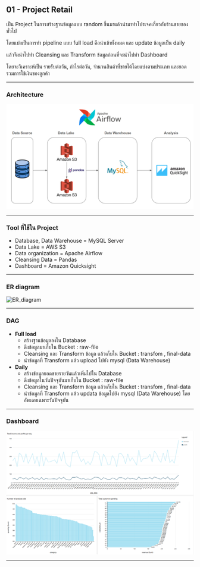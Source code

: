 ## **01 - Project Retail**

เป็น Project ในการสร้างฐานข้อมูลแบบ random ขึ้นมาแล้วนำมาทำโปรเจคเกี่ยวกับร้านขายของทั่วไป

โดยแบ่งเป็นการทำ pipeline แบบ full load คือนำเข้าทั้งหมด และ update ข้อมูลเป็น daily

แล้วจึงนำไปทำ Cleansing และ Transform ข้อมูลก่อนที่จะนำไปทำ Dashboard

โดยจะวิเคราะห์เป็น รายรับต่อวัน, กำไรต่อวัน, จำนวนสินค้าที่ขายได้โดยแบ่งตามประเภท และยอดรวมการใช้เงินของลูกค้า

---

### Architecture

![A](https://github.com/woraweetwpsk/01-project-retail-with-airflow/blob/main/images/a.png?raw=true)

---

### Tool ที่ใช้ใน Project

- Database, Data Warehouse = MySQL Server
- Data Lake = AWS S3
- Data organization = Apache Airflow
- Cleansing Data = Pandas
- Dashboard = Amazon Quicksight

---

### ER diagram

![ER_diagram](https://github.com/woraweetwpsk/01-project-retail-with-airflow/assets/167957460/6e2505ca-7f32-4e69-9e7f-031cd6b5e7b0)

---

### DAG
- **Full load**
  - สร้างฐานข้อมูลลงใน Database
  - ดึงข้อมูลมาเก็บใน Bucket : raw-file
  - Cleansing และ Transform ข้อมูล แล้วเก็บใน Bucket : transfom , final-data
  - นำข้อมูลที่ Transform แล้ว upload ไปยัง mysql (Data Warehouse)
- **Daily**
  - สร้างข้อมูลยอดขายรายวันแล้วเพิ่มไปใน Database
  - ดึงข้อมูลในวันปัจจุบันมาเก็บใน Bucket : raw-file
  - Cleansing และ Transform ข้อมูล แล้วเก็บใน Bucket : transfom , final-data
  - นำข้อมูลที่ Transform แล้ว updata ข้อมูลไปยัง mysql (Data Warehouse) โดยอัพเดทเฉพาะวันปัจจุบัน
---

### Dashboard

![Dashboard](https://github.com/woraweetwpsk/01-project-retail-with-airflow/blob/main/images/dashboard.png?raw=true)

---
